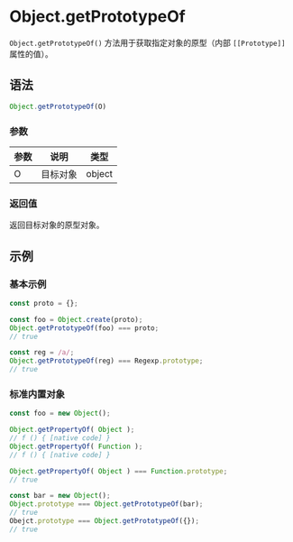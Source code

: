 # Object.getPrototypeOf

`Object.getPrototypeOf()` 方法用于获取指定对象的原型（内部 `[[Prototype]]` 属性的值）。

## 语法

```js
Object.getPrototypeOf(O)
```

### 参数

| 参数 | 说明     | 类型   |
| ---- | -------- | ------ |
| O    | 目标对象 | object |

### 返回值

返回目标对象的原型对象。

## 示例

### 基本示例

```js
const proto = {};

const foo = Object.create(proto);
Object.getPrototypeOf(foo) === proto;
// true

const reg = /a/;
Object.getPrototypeOf(reg) === Regexp.prototype;
// true
```

### 标准内置对象

```js
const foo = new Object();

Object.getPropertyOf( Object );
// f () { [native code] }
Object.getPropertyOf( Function );
// f () { [native code] }

Object.getPropertyOf( Object ) === Function.prototype;
// true

const bar = new Object();
Object.prototype === Object.getPrototypeOf(bar);
// true
Obejct.prototype === Object.getPrototypeOf({});
// true
```

